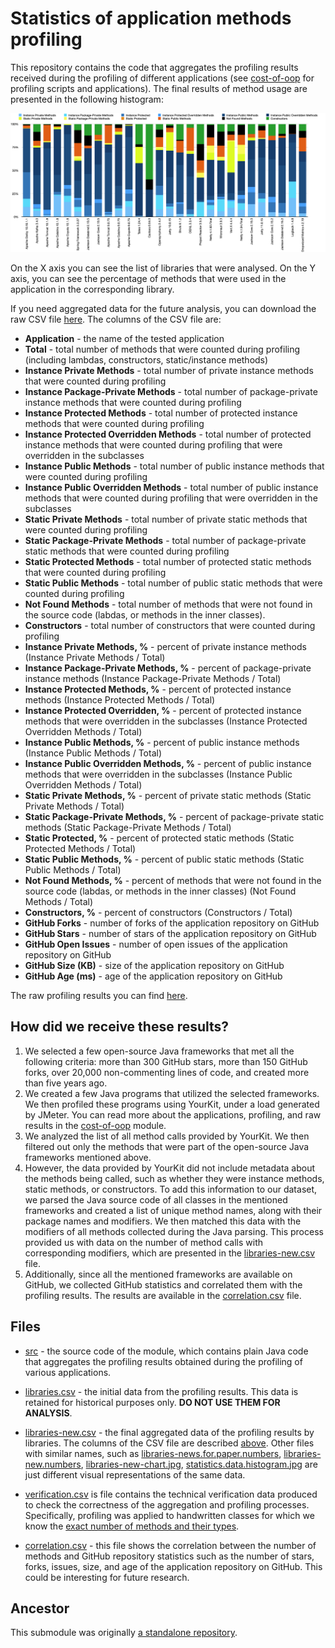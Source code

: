 # Statistics of application methods profiling

This repository contains the code that aggregates the profiling results received
during the profiling of different applications (see
[cost-of-oop](../cost-of-oop/README.md) for profiling
scripts and applications). The final results of method usage are presented in
the following histogram:

![image](statistics.data.histogram.jpg)

On the X axis you can see the list of libraries that were analysed.
On the Y axis, you can see the percentage of methods that were used in the
application in the corresponding library.

If you need aggregated data for the future analysis, you can download the raw
CSV file [here](libraries-new.csv). The columns of the CSV file are:

- **Application** - the name of the tested application
- **Total** - total number of methods that were counted during
  profiling (including lambdas, constructors, static/instance methods)
- **Instance Private Methods** - total number of private instance methods that
  were counted during profiling
- **Instance Package-Private Methods** - total number of package-private
  instance methods that were counted during profiling
- **Instance Protected Methods** - total number of protected instance methods
  that were counted during profiling
- **Instance Protected Overridden Methods** - total number of protected
  instance methods that were counted during profiling that were overridden in
  the subclasses
- **Instance Public Methods** - total number of public instance methods that
  were counted during profiling
- **Instance Public Overridden Methods** - total number of public instance
  methods that were counted during profiling that were overridden in the
  subclasses
- **Static Private Methods** - total number of private static methods that
  were counted during profiling
- **Static Package-Private Methods** - total number of package-private static
  methods that were counted during profiling
- **Static Protected Methods** - total number of protected static methods that
  were counted during profiling
- **Static Public Methods** - total number of public static methods that were
  counted during profiling
- **Not Found Methods** - total number of methods that were not found in the
  source code (labdas, or methods in the inner classes).
- **Constructors** - total number of constructors that were counted during
  profiling
- **Instance Private Methods, %** - percent of private instance methods
  (Instance Private Methods / Total)
- **Instance Package-Private Methods, %** - percent of package-private instance
  methods (Instance Package-Private Methods / Total)
- **Instance Protected Methods, %** - percent of protected instance methods
  (Instance Protected Methods / Total)
- **Instance Protected Overridden, %** - percent of protected instance methods
  that were overridden in the subclasses (Instance Protected Overridden Methods
  / Total)
- **Instance Public Methods, %** - percent of public instance methods
  (Instance Public Methods / Total)
- **Instance Public Overridden Methods, %** - percent of public instance
  methods that were overridden in the subclasses (Instance Public Overridden
  Methods / Total)
- **Static Private Methods, %** - percent of private static methods (Static
  Private Methods / Total)
- **Static Package-Private Methods, %** - percent of package-private static
  methods (Static Package-Private Methods / Total)
- **Static Protected, %** - percent of protected static methods (Static
  Protected Methods / Total)
- **Static Public Methods, %** - percent of public static methods (Static
  Public Methods / Total)
- **Not Found Methods, %** - percent of methods that were not found in the
  source code (labdas, or methods in the inner classes) (Not
  Found Methods / Total)
- **Constructors, %** - percent of constructors (Constructors / Total)
- **GitHub Forks** - number of forks of the application repository on GitHub
- **GitHub Stars** - number of stars of the application repository on GitHub
- **GitHub Open Issues** - number of open issues of the application repository
  on GitHub
- **GitHub Size (KB)** - size of the application repository on GitHub
- **GitHub Age (ms)** - age of the application repository on GitHub

The raw profiling results you can
find [here](../cost-of-oop/src/main/profiling).

## How did we receive these results?

1. We selected a few open-source Java frameworks that met all the following
   criteria: more than 300 GitHub stars, more than 150 GitHub forks, over 20,000
   non-commenting lines of code, and created more than five years ago.
2. We created a few Java programs that utilized the selected frameworks. We then
   profiled these programs using YourKit, under a load generated by JMeter. You
   can read more about the applications, profiling, and raw results in the
   [cost-of-oop](../cost-of-oop/README.md) module.
3. We analyzed the list of all method calls provided by YourKit. We then
   filtered out only the methods that were part of the open-source Java
   frameworks mentioned above.
4. However, the data provided by YourKit did not include metadata about the
   methods being called, such as whether they were instance methods, static
   methods, or constructors. To add this information to our dataset, we parsed
   the Java source code of all classes in the mentioned frameworks and created a
   list of unique method names, along with their package names and modifiers. We
   then matched this data with the modifiers of all methods collected during the
   Java parsing. This process provided us with data on the number of method
   calls with corresponding modifiers, which are presented in the
   [libraries-new.csv](libraries-new.csv) file.
5. Additionally, since all the mentioned frameworks are available on GitHub, we
   collected GitHub statistics and correlated them with the profiling results.
   The results are available in the [correlation.csv](correlation.csv) file.

## Files

- [src](src) - the source code of the module, which contains plain Java code
  that aggregates the profiling results obtained during the profiling of various
  applications.

- [libraries.csv](libraries.csv) - the initial data from the profiling results.
  This data is retained for historical purposes only. **DO NOT USE THEM FOR
  ANALYSIS**.

- [libraries-new.csv](libraries-new.csv) - the final aggregated data of the
  profiling results by libraries. The columns of the CSV file are described
  [above](#statistics-of-application-methods-profiling).
  Other files with similar names, such
  as [libraries-news.for.paper.numbers](libraries-news.for.paper.numbers),
  [libraries-new.numbers](libraries-new.numbers), [libraries-new-chart.jpg](libraries-new-chart.jpg),
  [statistics.data.histogram.jpg](statistics.data.histogram.jpg) are just
  different visual representations of the same data.

- [verification.csv](verification.csv) is file contains the technical
  verification data produced to check the correctness of the aggregation and
  profiling processes. Specifically, profiling was applied to handwritten
  classes for which we know
  the [exact number of methods and their types](../cost-of-oop/src/main/java/verification).

- [correlation.csv](correlation.csv) - this file shows the correlation between
  the number of methods and GitHub repository statistics such as the number of
  stars, forks, issues, size, and age of the application repository on GitHub.
  This could be interesting for future research.

## Ancestor

This submodule was
originally [a standalone repository](https://github.com/volodya-lombrozo/oop-statistics-filter).